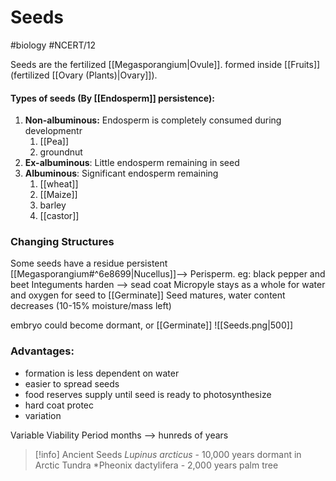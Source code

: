 # Seeds
#biology #NCERT/12 

Seeds are the fertilized [[Megasporangium|Ovule]]. formed inside [[Fruits]] (fertilized [[Ovary (Plants)|Ovary]]).

#### Types of seeds (By [[Endosperm]] persistence):
1. **Non-albuminous:** Endosperm is completely consumed during developmentr
	1. [[Pea]]
	2. groundnut
2. **Ex-albuminous**: Little endosperm remaining in seed
3. **Albuminous**: Significant endosperm remaining
	1. [[wheat]]
	2. [[Maize]]
	3. barley
	4. [[castor]]

### Changing Structures
Some seeds have a residue persistent [[Megasporangium#^6e8699|Nucellus]]--> Perisperm. eg: black pepper and beet
Integuments harden --> sead coat
Micropyle stays as a whole for water and oxygen for seed to [[Germinate]]
Seed matures, water content decreases (10-15% moisture/mass left)

embryo could become dormant, or [[Germinate]]
![[Seeds.png|500]]
### Advantages:
- formation is less dependent on water
- easier to spread seeds
- food reserves supply until seed is ready to photosynthesize 
- hard coat protec
- variation

Variable Viability Period
months --> hunreds of years
> [!info] Ancient Seeds
> *Lupinus arcticus* - 10,000 years dormant in Arctic Tundra
> *Pheonix dactylifera - 2,000 years palm tree